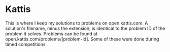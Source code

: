 # Kattis

This is where I keep my solutions to problems on open.kattis.com. A solution's filename, minus the extension, is identical to the problem ID of the problem it solves. Problems can be found at open.kattis.com/problems/[problem-id]. Some of these were done during timed competitions.
